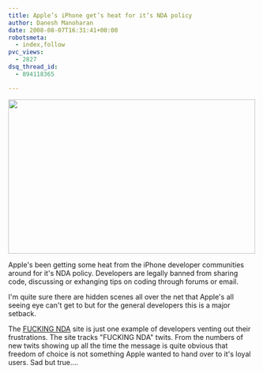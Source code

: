 ```yaml
---
title: Apple’s iPhone get’s heat for it’s NDA policy
author: Danesh Manoharan
date: 2008-08-07T16:31:41+00:00
robotsmeta:
  - index,follow
pvc_views:
  - 2827
dsq_thread_id:
  - 894118365

---
```

[<img loading="lazy" class="alignnone size-medium wp-image-758" title="fucking-nda" src="/wp-content/uploads/2008/08/fucking-nda.png" alt="" width="500" height="313" />][1]

Apple's been getting some heat from the iPhone developer communities around for it's NDA policy. Developers are legally banned from sharing code, discussing or exhanging tips on coding through forums or email.

I'm quite sure there are hidden scenes all over the net that Apple's all seeing eye can't get to but for the general developers this is a major setback.

The [FUCKING NDA][2] site is just one example of developers venting out their frustrations. The site tracks "FUCKING NDA" twits. From the numbers of new twits showing up all the time the message is quite obvious that freedom of choice is not something Apple wanted to hand over to it's loyal users. Sad but true....

 [1]: /wp-content/uploads/2008/08/fucking-nda.png
 [2]: http://fuckingnda.com/